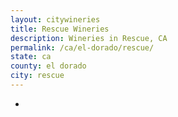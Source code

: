 ```yaml
---
layout: citywineries
title: Rescue Wineries
description: Wineries in Rescue, CA
permalink: /ca/el-dorado/rescue/
state: ca
county: el dorado
city: rescue
---
```

-
